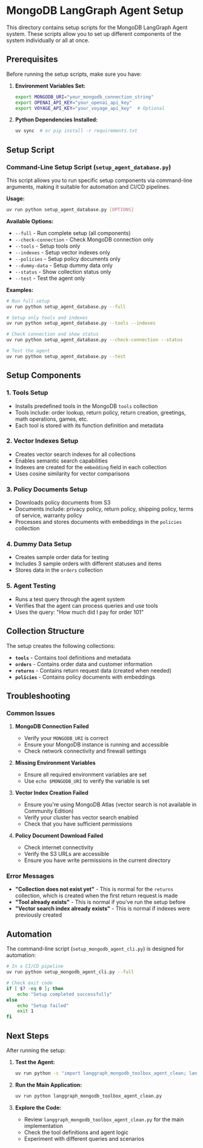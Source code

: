 # MongoDB LangGraph Agent Setup

This directory contains setup scripts for the MongoDB LangGraph Agent system. These scripts allow you to set up different components of the system individually or all at once.

## Prerequisites

Before running the setup scripts, make sure you have:

1. **Environment Variables Set:**
   ```bash
   export MONGODB_URI="your_mongodb_connection_string"
   export OPENAI_API_KEY="your_openai_api_key"
   export VOYAGE_API_KEY="your_voyage_api_key"  # Optional
   ```

2. **Python Dependencies Installed:**
   ```bash
   uv sync  # or pip install -r requirements.txt
   ```

## Setup Script

### Command-Line Setup Script (`setup_agent_database.py`)

This script allows you to run specific setup components via command-line arguments, making it suitable for automation and CI/CD pipelines.

**Usage:**
```bash
uv run python setup_agent_database.py [OPTIONS]
```

**Available Options:**
- `--full` - Run complete setup (all components)
- `--check-connection` - Check MongoDB connection only
- `--tools` - Setup tools only
- `--indexes` - Setup vector indexes only
- `--policies` - Setup policy documents only
- `--dummy-data` - Setup dummy data only
- `--status` - Show collection status only
- `--test` - Test the agent only

**Examples:**
```bash
# Run full setup
uv run python setup_agent_database.py --full

# Setup only tools and indexes
uv run python setup_agent_database.py --tools --indexes

# Check connection and show status
uv run python setup_agent_database.py --check-connection --status

# Test the agent
uv run python setup_agent_database.py --test
```

## Setup Components

### 1. Tools Setup
- Installs predefined tools in the MongoDB `tools` collection
- Tools include: order lookup, return policy, return creation, greetings, math operations, games, etc.
- Each tool is stored with its function definition and metadata

### 2. Vector Indexes Setup
- Creates vector search indexes for all collections
- Enables semantic search capabilities
- Indexes are created for the `embedding` field in each collection
- Uses cosine similarity for vector comparisons

### 3. Policy Documents Setup
- Downloads policy documents from S3
- Documents include: privacy policy, return policy, shipping policy, terms of service, warranty policy
- Processes and stores documents with embeddings in the `policies` collection

### 4. Dummy Data Setup
- Creates sample order data for testing
- Includes 3 sample orders with different statuses and items
- Stores data in the `orders` collection

### 5. Agent Testing
- Runs a test query through the agent system
- Verifies that the agent can process queries and use tools
- Uses the query: "How much did I pay for order 101"

## Collection Structure

The setup creates the following collections:

- **`tools`** - Contains tool definitions and metadata
- **`orders`** - Contains order data and customer information
- **`returns`** - Contains return request data (created when needed)
- **`policies`** - Contains policy documents with embeddings

## Troubleshooting

### Common Issues

1. **MongoDB Connection Failed**
   - Verify your `MONGODB_URI` is correct
   - Ensure your MongoDB instance is running and accessible
   - Check network connectivity and firewall settings

2. **Missing Environment Variables**
   - Ensure all required environment variables are set
   - Use `echo $MONGODB_URI` to verify the variable is set

3. **Vector Index Creation Failed**
   - Ensure you're using MongoDB Atlas (vector search is not available in Community Edition)
   - Verify your cluster has vector search enabled
   - Check that you have sufficient permissions

4. **Policy Document Download Failed**
   - Check internet connectivity
   - Verify the S3 URLs are accessible
   - Ensure you have write permissions in the current directory

### Error Messages

- **"Collection does not exist yet"** - This is normal for the `returns` collection, which is created when the first return request is made
- **"Tool already exists"** - This is normal if you've run the setup before
- **"Vector search index already exists"** - This is normal if indexes were previously created

## Automation

The command-line script (`setup_mongodb_agent_cli.py`) is designed for automation:

```bash
# In a CI/CD pipeline
uv run python setup_mongodb_agent_cli.py --full

# Check exit code
if [ $? -eq 0 ]; then
    echo "Setup completed successfully"
else
    echo "Setup failed"
    exit 1
fi
```

## Next Steps

After running the setup:

1. **Test the Agent:**
   ```bash
   uv run python -c "import langgraph_mongodb_toolbox_agent_clean; langgraph_mongodb_toolbox_agent_clean.agent_builder.create_dynamic_agent('How much did I pay for order 101', 'test')"
   ```

2. **Run the Main Application:**
   ```bash
   uv run python langgraph_mongodb_toolbox_agent_clean.py
   ```

3. **Explore the Code:**
   - Review `langgraph_mongodb_toolbox_agent_clean.py` for the main implementation
   - Check the tool definitions and agent logic
   - Experiment with different queries and scenarios
